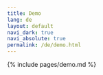 ```yaml
---
title: Demo
lang: de
layout: default
navi_dark: true
navi_absolute: true
permalink: /de/demo.html
---
```


{% include pages/demo.md %}